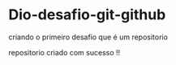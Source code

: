 # Dio-desafio-git-github
criando o primeiro desafio que é um repositorio

repositorio criado com sucesso !!
